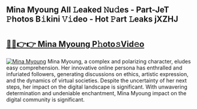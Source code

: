 ## Mina Myoung All 𝙻eaked 𝙽u𝚍es - Part-JeT 𝙿hotos B𝚒kini 𝚅𝚒deo - Hot 𝙿art 𝙻eaks jXZHJ

# <h2><a href="http://ld3wgr.urlbe.top/?page=Mina+Myoung">🔗🔗👉👉 Mina Myoung P𝚑oto𝚜Vid𝚎o</a></h2>

[![Mina Myoung](https://i.imgur.com/eBuTRDB.gif)](http://ld3wgr.urlbe.top/?page=Mina+Myoung)
Mina Myoung, a complex and polarizing character, eludes easy comprehension. Her innovative online persona has enthralled and infuriated followers, generating discussions on ethics, artistic expression, and the dynamics of virtual societies. Despite the uncertainty of her next steps, her impact on the digital landscape is significant. With unwavering determination and undeniable enchantment, Mina Myoung impact on the digital community is significant.
